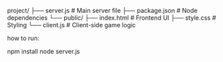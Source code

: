 project/
├── server.js          # Main server file
├── package.json       # Node dependencies
└── public/
    ├── index.html     # Frontend UI
    ├── style.css      # Styling
    └── client.js      # Client-side game logic


how to run:

npm install
node server.js

